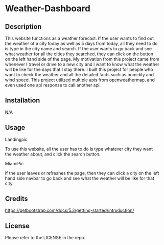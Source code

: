 # Weather-Dashboard

## Description

This website functions as a weather forecast. If the user wants to find out the weather of a city today as well as 5 days from today, all they need to do is type in the city name and search. If the user wants to go back and see what weather for all the cities they searched, they can click on the button on the left hand side of the page. My motivation from this project came from whenever I travel or drive to a new city and I want to know what the weather will be like for the days that I stay there. I built this project for people who want to check the weather and all the detailed facts such as humidity and wind speed. This project utilized multiple apis from openweathermap, and even used one api response to call another api.

## Installation

N/A

## Usage

Landingpic

To use this website, all the user has to do is type whatever city they want the weather about, and click the search button.

MiamiPic

If the user leaves or refreshes the page, then they can click a city on the left hand side navbar to go back and see what the weather will be like for that city.

## Credits

<https://getbootstrap.com/docs/5.3/getting-started/introduction/>

## License

Please refer to the LICENSE in the repo.
